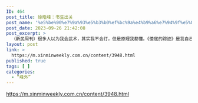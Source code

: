 ```yaml
---
ID: 464
post_title: 徐皓峰：书生出关
post_name: '%e5%be%90%e7%9a%93%e5%b3%b0%ef%bc%9a%e4%b9%a6%e7%94%9f%e5%87%ba%e5%85%b3'
post_date: 2023-09-26 21:42:08
post_excerpt: >
  （新民周刊）很多人以为我会武术，其实我不会打，但是原理我都懂。《倭寇的踪迹》是我自己担任武指，从招式来说，尊重实感——从真实的武术里开掘出新的动态，是补救美感之法。
layout: post
link: >
  https://m.xinminweekly.com.cn/content/3948.html
published: true
tags: [ ]
categories:
  - “峰外”
---
```

https://m.xinminweekly.com.cn/content/3948.html